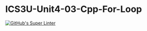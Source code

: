 # ICS3U-Unit4-03-Cpp-For-Loop

[![GitHub's Super Linter](https://github.com/haokai-li/ICS3U-Unit4-03-Cpp-For-Loop/workflows/GitHub's%20Super%20Linter/badge.svg)](https://github.com/haokai-li/ICS3U-Unit4-03-Cpp-For-Loop/actions)
